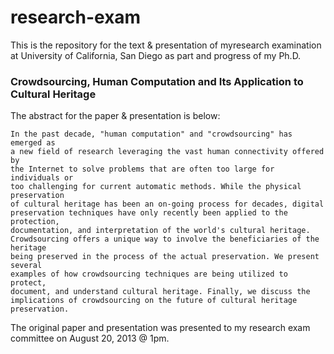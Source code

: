 research-exam
=============

This is the repository for the text & presentation of myresearch examination at University of California, San Diego as part and progress of my Ph.D.

### **Crowdsourcing, Human Computation and Its Application to Cultural Heritage**

The abstract for the paper & presentation is below:

    In the past decade, "human computation" and "crowdsourcing" has emerged as 
    a new field of research leveraging the vast human connectivity offered by 
    the Internet to solve problems that are often too large for individuals or 
    too challenging for current automatic methods. While the physical preservation 
    of cultural heritage has been an on-going process for decades, digital 
    preservation techniques have only recently been applied to the protection, 
    documentation, and interpretation of the world's cultural heritage. 
    Crowdsourcing offers a unique way to involve the beneficiaries of the heritage 
    being preserved in the process of the actual preservation. We present several 
    examples of how crowdsourcing techniques are being utilized to protect, 
    document, and understand cultural heritage. Finally, we discuss the 
    implications of crowdsourcing on the future of cultural heritage preservation.

The original paper and presentation was presented to my research exam committee on August 20, 2013 @ 1pm.